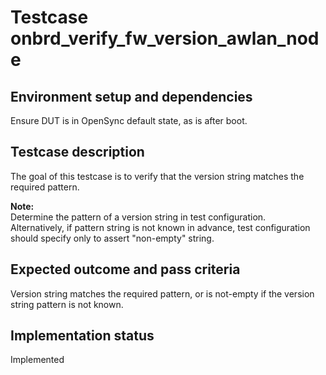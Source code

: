 # Testcase onbrd_verify_fw_version_awlan_node

## Environment setup and dependencies

Ensure DUT is in OpenSync default state, as is after boot.

## Testcase description

The goal of this testcase is to verify that the version string matches the
required pattern.

**Note:**\
Determine the pattern of a version string in test configuration.\
Alternatively, if pattern string is not known in advance, test configuration
should specify only to assert "non-empty" string.

## Expected outcome and pass criteria

Version string matches the required pattern, or is not-empty if the version
string pattern is not known.

## Implementation status

Implemented
